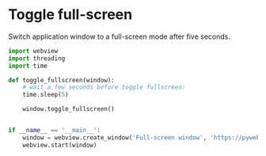 # Toggle full-screen

Switch application window to a full-screen mode after five seconds.

``` python
import webview
import threading
import time

def toggle_fullscreen(window):
    # wait a few seconds before toggle fullscreen:
    time.sleep(5)

    window.toggle_fullscreen()


if __name__ == '__main__':
    window = webview.create_window('Full-screen window', 'https://pywebview.flowrl.com/hello')
    webview.start(window)
```